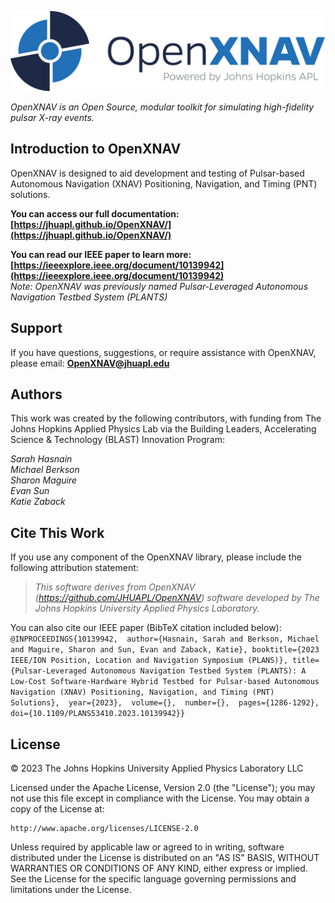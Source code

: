 ![logo](docs/assets/images/logo/png/23-03611_OpenXNav_Color-full.png)


*OpenXNAV is an Open Source, modular toolkit for simulating high-fidelity pulsar X-ray events.*

## **Introduction to OpenXNAV**

OpenXNAV is designed to aid development and testing of Pulsar-based Autonomous Navigation (XNAV) Positioning, Navigation, and Timing (PNT) solutions.

**You can access our full documentation:** <br />
**[https://jhuapl.github.io/OpenXNAV/](https://jhuapl.github.io/OpenXNAV/)**

**You can read our IEEE paper to learn more:** <br />
**[https://ieeexplore.ieee.org/document/10139942](https://ieeexplore.ieee.org/document/10139942)** <br />
_Note: OpenXNAV was previously named Pulsar-Leveraged Autonomous Navigation Testbed System (PLANTS)_


## Support
If you have questions, suggestions, or require assistance with OpenXNAV, please email: **OpenXNAV@jhuapl.edu**


## Authors

This work was created by the following contributors, with funding from The Johns Hopkins Applied Physics Lab via the Building Leaders, Accelerating Science & Technology (BLAST) Innovation Program:


_Sarah Hasnain_ <br />
_Michael Berkson_ <br />
_Sharon Maguire_ <br />
_Evan Sun_ <br />
_Katie Zaback_ <br />

## Cite This Work

If you use any component of the OpenXNAV library, please include the following attribution statement: <br /> 
> _This software derives from OpenXNAV (https://github.com/JHUAPL/OpenXNAV) software developed by The Johns 	Hopkins University Applied Physics Laboratory._
	
You can also cite our IEEE paper (BibTeX citation included below): <br /> 
`
@INPROCEEDINGS{10139942, 
author={Hasnain, Sarah and Berkson, Michael and Maguire, Sharon and Sun, Evan and Zaback, Katie},
booktitle={2023 IEEE/ION Position, Location and Navigation Symposium (PLANS)},
title={Pulsar-Leveraged Autonomous Navigation Testbed System (PLANTS): A Low-Cost Software-Hardware Hybrid Testbed for Pulsar-based Autonomous Navigation (XNAV) Positioning, Navigation, and Timing (PNT) Solutions}, 
year={2023}, 
volume={}, 
number={}, 
pages={1286-1292}, 
doi={10.1109/PLANS53410.2023.10139942}}
`


## License
© 2023 The Johns Hopkins University Applied Physics Laboratory LLC

Licensed under the Apache License, Version 2.0 (the "License");
you may not use this file except in compliance with the License.
You may obtain a copy of the License at:

    http://www.apache.org/licenses/LICENSE-2.0

Unless required by applicable law or agreed to in writing, software distributed under the License is distributed
on an "AS IS" BASIS, WITHOUT WARRANTIES OR CONDITIONS OF ANY KIND, either express or implied.
See the License for the specific language governing permissions and limitations under the License.
